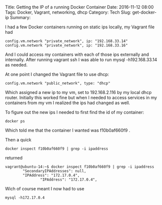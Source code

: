 Title: Getting the IP of a running Docker Container
Date: 2016-11-12 08:00
Tags: Docker, Vagrant, networking, dhcp
Category: Tech
Slug: get-docker-ip
Summary: 

I had a few Docker containers running on static ips locally, my Vagrant file had

```
config.vm.network "private_network", ip: "192.168.33.14"
config.vm.network "private_network", ip: "192.168.33.16"
```

And I could access my containers with each of those ips externally and internally. After running vagrant ssh I was able to run mysql -h192.168.33.14 as needed.

At one point I changed the Vagrant file to use dhcp:
```
config.vm.network "public_network", type: "dhcp"
```

Which assigned a new ip to my vm, set to 192.168.2.116 by my local dhcp router.
Initially this worked fine but when I needed to access services in my containers from my vm I realized the ips had changed as well.

To figure out the new ips I needed to first find the id of my container:
```
docker ps
```
Which told me that the container I wanted was f10b0af660f9 .

Then a quick
```
docker inspect f10b0af660f9 | grep -i ipaddress
```
returned

```
vagrant@ubuntu-14:~$ docker inspect f10b0af660f9 | grep -i ipaddress
        "SecondaryIPAddresses": null,
        "IPAddress": "172.17.0.4",
                "IPAddress": "172.17.0.4",
```
Wich of course meant I now had to use
```
mysql -h172.17.0.4
```

